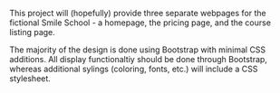 This project will (hopefully) provide three separate webpages for the fictional Smile School - a homepage, the pricing page, and the course listing page.  

The majority of the design is done using Bootstrap with minimal CSS additions. All display functionaltiy should be done through Bootstrap, whereas additional sylings (coloring, fonts, etc.) will include a CSS stylesheet. 